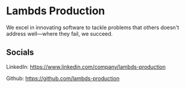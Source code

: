 # Lambds Production

We excel in innovating software to tackle problems that others doesn't address well—where they fail, we succeed.

## Socials

LinkedIn: https://www.linkedin.com/company/lambds-production

Github: https://github.com/lambds-production
